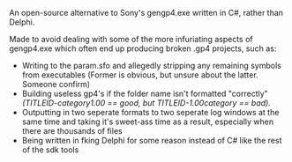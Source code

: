 An open-source alternative to Sony's gengp4.exe written in C#, rather than Delphi.

Made to avoid dealing with some of the more infuriating aspects of gengp4.exe which often end up producing broken .gp4 projects,
such as:
- Writing to the param.sfo and allegedly stripping any remaining symbols from executables (Former is obvious, but unsure about the latter. Someone confirm)
- Building useless gp4's if the folder name isn't formatted "correctly" _(TITLEID-category1.00 == good, but TITLEID-1.00category == bad)._
- Outputting in two seperate formats to two seperate log windows at the same time and taking it's sweet-ass time as a result, especially when there are thousands of files
- Being written in fking Delphi for some reason instead of C# like the rest of the sdk tools
